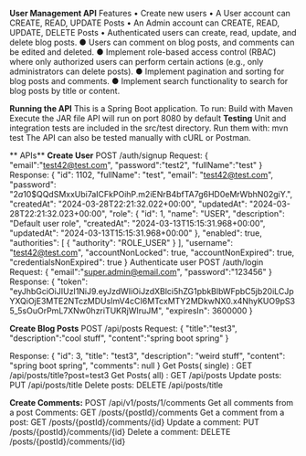 **User Management API**
Features
•	Create new users
•	A User account can CREATE, READ, UPDATE Posts
•	An Admin account can CREATE, READ, UPDATE, DELETE Posts
•	Authenticated users can create, read, update, and delete blog posts.
 ● Users can comment on blog posts, and comments can be edited and deleted. 
● Implement role-based access control (RBAC) where only authorized users can perform certain actions (e.g., only administrators can delete posts).
 ● Implement pagination and sorting for blog posts and comments. 
● Implement search functionality to search for blog posts by title or content.

**Running the API**
This is a Spring Boot application. To run:
Build with Maven
Execute the JAR file
API will run on port 8080 by default
**Testing**
Unit and integration tests are included in the src/test directory. Run them with:
mvn test
The API can also be tested manually with cURL or Postman.

** APIs**
**Create User**
POST /auth/signup
Request:
{
"email":"test42@test.com",
"password":"test2",
"fullName":"test"
}
Response:
{
    "id": 1102,
    "fullName": "test",
    "email": "test42@test.com",
    "password": "$2a$10$QQdSMxxUbi7aICFkPOihP.m2iENrB4bfTA7g6HD0eMrWbhN02giY.",
    "createdAt": "2024-03-28T22:21:32.022+00:00",
    "updatedAt": "2024-03-28T22:21:32.023+00:00",
    "role": {
        "id": 1,
        "name": "USER",
        "description": "Default user role",
        "createdAt": "2024-03-13T15:15:31.968+00:00",
        "updatedAt": "2024-03-13T15:15:31.968+00:00"
    },
    "enabled": true,
    "authorities": [
        {
            "authority": "ROLE_USER"
        }
    ],
    "username": "test42@test.com",
    "accountNonLocked": true,
    "accountNonExpired": true,
    "credentialsNonExpired": true
}
Authenticate user
POST /auth/login
Request:
{
    "email":"super.admin@email.com",
    "password":"123456"
}
Response:
{
    "token": "eyJhbGciOiJIUzI1NiJ9.eyJzdWIiOiJzdXBlci5hZG1pbkBlbWFpbC5jb20iLCJpYXQiOjE3MTE2NTczMDUsImV4cCI6MTcxMTY2MDkwNX0.x4NhyKUO9pS35_5sOuOrPmL7XNw0hzriTUKRjWIruJM",
    "expiresIn": 3600000
}

**Create Blog Posts**
POST /api/posts
Request:
{
    "title":"test3",
    "description":"cool stuff",
    "content":"spring boot spring"
}

Response:
{
    "id": 3,
    "title": "test3",
    "description": "weird stuff",
    "content": "spring boot spring",
    "comments": null
}
Get Posts( single) :
GET /api/posts/title?post=test3
Get Posts( all) :
GET /api/posts
Update posts:
PUT /api/posts/title
Delete posts:
DELETE /api/posts/title

**Create Comments:**
POST /api/v1/posts/1/comments
Get all comments from a post Comments:
GET /posts/{postId}/comments
Get a comment from a post:
GET /posts/{postId}/comments/{id}
Update a comment:
PUT /posts/{postId}/comments/{id}
Delete a comment:
DELETE /posts/{postId}/comments/{id}

